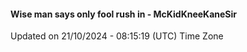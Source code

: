 #### Wise man says only fool rush in - McKidKneeKaneSir
Updated on 21/10/2024 - 08:15:19 (UTC) Time Zone
